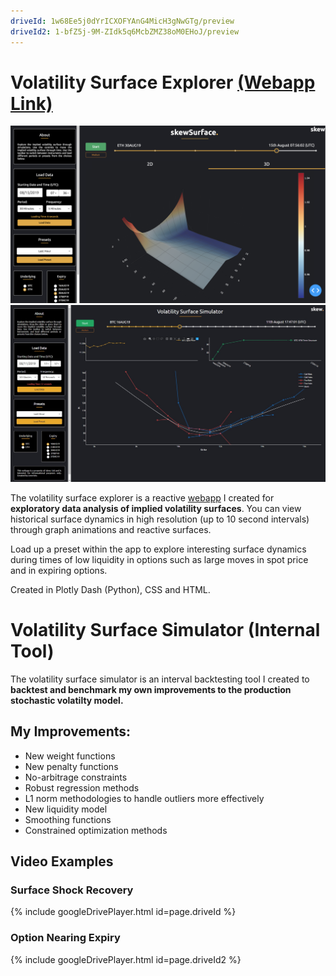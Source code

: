 ```yaml
---
driveId: 1w68Ee5j0dYrICXOFYAnG4MicH3gNwGTg/preview
driveId2: 1-bfZ5j-9M-ZIdk5q6McbZMZ38oM0EHoJ/preview
---
```


# Volatility Surface Explorer [(Webapp Link)](http://vol-app-prod.herokuapp.com/)

![Image](/assets/Volatility_Surface.png)
![Image](/assets/Volatility_Simulator.jpg)

The volatility surface explorer is a reactive [webapp](http://vol-app-prod.herokuapp.com/) I created for **exploratory data analysis of implied volatility surfaces**. You can view historical surface dynamics in high resolution (up to 10 second intervals) through graph animations and reactive surfaces.

Load up a preset within the app to explore interesting surface dynamics during times of low liquidity in options such as large moves in spot price and in expiring options. 

Created in Plotly Dash (Python), CSS and HTML.

# Volatility Surface Simulator (Internal Tool)
The volatility surface simulator is an interval backtesting tool I created to **backtest and benchmark my own improvements to the production stochastic volatilty model.**

## My Improvements:
- New weight functions
- New penalty functions
- No-arbitrage constraints
- Robust regression methods
- L1 norm methodologies to handle outliers more effectively
- New liquidity model
- Smoothing functions
- Constrained optimization methods

## Video Examples

### Surface Shock Recovery
{% include googleDrivePlayer.html id=page.driveId %}

### Option Nearing Expiry
{% include googleDrivePlayer.html id=page.driveId2 %}
